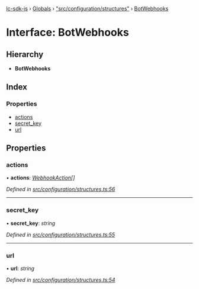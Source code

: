 [lc-sdk-js](../README.md) › [Globals](../globals.md) › ["src/configuration/structures"](../modules/_src_configuration_structures_.md) › [BotWebhooks](_src_configuration_structures_.botwebhooks.md)

# Interface: BotWebhooks

## Hierarchy

* **BotWebhooks**

## Index

### Properties

* [actions](_src_configuration_structures_.botwebhooks.md#actions)
* [secret_key](_src_configuration_structures_.botwebhooks.md#secret_key)
* [url](_src_configuration_structures_.botwebhooks.md#url)

## Properties

###  actions

• **actions**: *[WebhookAction](_src_configuration_structures_.webhookaction.md)[]*

*Defined in [src/configuration/structures.ts:56](https://github.com/livechat/lc-sdk-js/blob/5281c0a/src/configuration/structures.ts#L56)*

___

###  secret_key

• **secret_key**: *string*

*Defined in [src/configuration/structures.ts:55](https://github.com/livechat/lc-sdk-js/blob/5281c0a/src/configuration/structures.ts#L55)*

___

###  url

• **url**: *string*

*Defined in [src/configuration/structures.ts:54](https://github.com/livechat/lc-sdk-js/blob/5281c0a/src/configuration/structures.ts#L54)*
